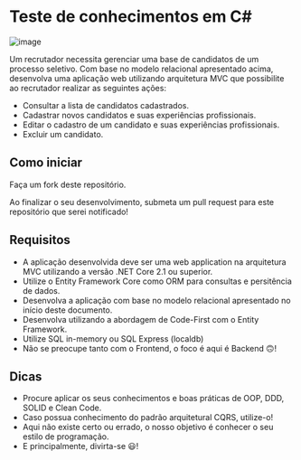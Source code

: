 # Teste de conhecimentos em C#

![image](https://user-images.githubusercontent.com/86086134/145579986-b4209bed-caeb-4633-ac61-4c3f5e46d33b.png)

Um recrutador necessita gerenciar uma base de candidatos de um processo seletivo. Com base no modelo relacional apresentado acima, desenvolva uma aplicação web utilizando arquitetura MVC que possibilite ao recrutador realizar as seguintes ações:

- Consultar a lista de candidatos cadastrados.
- Cadastrar novos candidatos e suas experiências profissionais.
- Editar o cadastro de um candidato e suas experiências profissionais.
- Excluir um candidato.

## Como iniciar
Faça um fork deste repositório.

Ao finalizar o seu desenvolvimento, submeta um pull request para este repositório que serei notificado!

## Requisitos
- A aplicação desenvolvida deve ser uma web application na arquitetura MVC utilizando a versão .NET Core 2.1 ou superior.
- Utilize o Entity Framework Core como ORM para consultas e persitência de dados.
- Desenvolva a aplicação com base no modelo relacional apresentado no início deste documento.
- Desenvolva utilizando a abordagem de Code-First com o Entity Framework.
- Utilize SQL in-memory ou SQL Express (localdb)
- Não se preocupe tanto com o Frontend, o foco é aqui é Backend :upside_down_face:!

## Dicas
- Procure aplicar os seus conhecimentos e boas práticas de OOP, DDD, SOLID e Clean Code.
- Caso possua conhecimento do padrão arquitetural CQRS, utilize-o!
- Aqui não existe certo ou errado, o nosso objetivo é conhecer o seu estilo de programação.
- E principalmente, divirta-se :smiley:!
